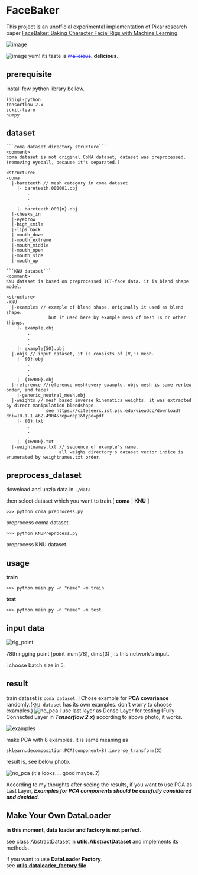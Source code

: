 # FaceBaker

This project is an unofficial experimental implementation of Pixar research paper [FaceBaker: Baking Character Facial Rigs with Machine Learning](http://graphics.pixar.com/library/faceBaker/paper.pdf).

![image](./github_image/facebaker.png)

![image](./github_image/hap-py_logos.jpg)
yum! its taste is <span style="color:blue">~~malicious~~</span>. **delicious**.

prerequisite
---
install few python library bellow.
```
libigl-python  
tensorflow-2.x  
sckit-learn   
numpy
```



dataset
-----
```
```coma dataset directory structure```
<comment>
coma dataset is not original CoMA dataset, dataset was preprocessed. (removing eyeball, because it's separated.)

<structure>
-coma
  |-bareteeth // mesh category in coma dataset.
    |- bareteeth.000001.obj
        .
        .
        .
    |- bareteeth.000{n}.obj
  |-cheeks_in
  |-eyebrow
  |-high_smile
  |-lips_back
  |-mouth_down
  |-mouth_extreme
  |-mouth_middle
  |-mouth_open
  |-mouth_side
  |-mouth_up
```

```
```KNU dataset```
<comment>
KNU dataset is based on preprocessed ICT-face data. it is blend shape model.

<structure>
-KNU
  |-examples // example of blend shape. originally it used as blend shape. 
                but it used here by example mesh of mesh IK or other things.
    |- example.obj
        .
        .
        .
    |- example{50}.obj
  |-objs // input dataset, it is consists of (V,F) mesh.
    |- {0}.obj
        .
        .
        .
    |- {16900}.obj
  |-reference //reference mesh(every example, objs mesh is same vertex order, and face)
    |-generic_neutral_mesh.obj
  |-weights // mesh based inverse kinematics weights. it was extracted by direct manipulation blendshape.
               see https://citeseerx.ist.psu.edu/viewdoc/download?doi=10.1.1.462.4904&rep=rep1&type=pdf
    |- {0}.txt
        .
        .
        .
    |- {16900}.txt
  |-weightnames.txt // sequence of example's name. 
                    all weighs directory's dataset vector indice is enumerated by weightnames.txt order.

```

preprocess_dataset
---

download and unzip data in ```./data```

then select dataset which you want to train.[ **coma** | **KNU** ]
```
>>> python coma_preprocess.py
```
preprocess coma dataset.

```
>>> python KNUPreprocess.py
```
preprocess KNU dataset.

usage
---

**train**
```
>>> python main.py -n "name" -m train
```


**test**
```<sh>
>>> python main.py -n "name" -m test
```




input data
----
![rig_point](./github_image/rig_point.PNG)

78th rigging point [point_num(78), dims(3) ] is this network's input.

i choose batch size in 5.


result
---
train dataset is ```coma dataset```.
I Chose example for **PCA covariance** randomly.(```KNU dataset``` has its own examples. don't worry to choose examples.)
![no_pca](./github_image/no_pca.PNG)
I use last layer as Dense Layer for testing (Fully Connected Layer in ***Tensorflow 2.x***) according to above photo, it works.


![examples](./github_image/examples.PNG)

make PCA with 8 examples.
it is same meaning as 
```
sklearn.decomposition.PCA(component=8).inverse_transform(X)
```

result is, see below photo.

![no_pca](./github_image/pca.PNG)
(it's looks.... good maybe..?)

According to my thoughts after seeing the results, if you want to use PCA as Last Layer,
***Examples for PCA components should be carefully considered and decided.***





Make Your Own DataLoader
---
**in this moment, data loader and factory is not perfect.**

see class AbstractDataset in **utils.AbstractDataset**
and implements its methods.


if you want to use **DataLoader Factory**.  
see **[utils.dataloader_factory file](./utils/dataloader_factory.py)**